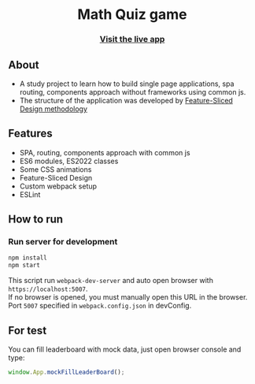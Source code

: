 <h1 align="center">Math Quiz game</h1>
<h3 align="center">
    <a href="https://slice312.github.io/math-quiz/">Visit the live app</a>
</h3>

## About
- A study project to learn how to build single page applications, spa routing, components approach without frameworks using common js.
- The structure of the application was developed by [Feature-Sliced Design methodology](https://feature-sliced.design)

## Features
- SPA, routing, components approach with common js
- ES6 modules, ES2022 classes
- Some CSS animations
- Feature-Sliced Design
- Custom webpack setup
- ESLint

## How to run
### Run server for development
```sh
npm install
npm start
```
This script run `webpack-dev-server` and auto open browser with `https://localhost:5007`.  
If no browser is opened, you must manually open this URL in the browser.  
Port `5007` specified in `webpack.config.json` in devConfig.

## For test
You can fill leaderboard with mock data, just open browser console and type:
```js
window.App.mockFillLeaderBoard();
```
